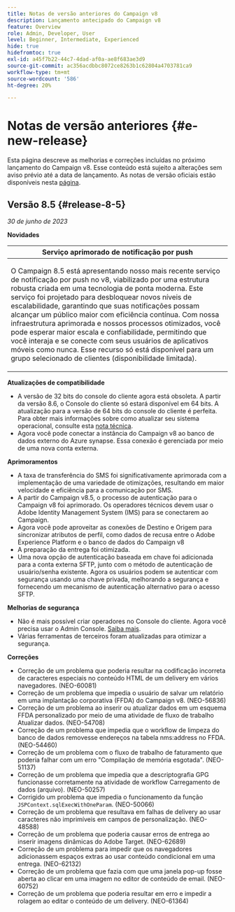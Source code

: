 ```yaml
---
title: Notas de versão anteriores do Campaign v8
description: Lançamento antecipado do Campaign v8
feature: Overview
role: Admin, Developer, User
level: Beginner, Intermediate, Experienced
hide: true
hidefromtoc: true
exl-id: a45f7b22-44c7-4dad-af0a-ae8f683ae3d9
source-git-commit: ac356acdbbc8072ce8263b1c62804a4703781ca9
workflow-type: tm+mt
source-wordcount: '586'
ht-degree: 20%

---
```


# Notas de versão anteriores {#e-new-release}

Esta página descreve as melhorias e correções incluídas no próximo lançamento do Campaign v8. Esse conteúdo está sujeito a alterações sem aviso prévio até a data de lançamento. As notas de versão oficiais estão disponíveis nesta [página](../start/release-notes.md).

## Versão 8.5 {#release-8-5}

_30 de junho de 2023_

**Novidades**

<table> 
<thead>
<tr> 
<th> <strong>Serviço aprimorado de notificação por push</strong><br /> </th> 
</tr> 
</thead> 
<tbody> 
<tr> 
<td><p>O Campaign 8.5 está apresentando nosso mais recente serviço de notificação por push no v8, viabilizado por uma estrutura robusta criada em uma tecnologia de ponta moderna. Este serviço foi projetado para desbloquear novos níveis de escalabilidade, garantindo que suas notificações possam alcançar um público maior com eficiência contínua. Com nossa infraestrutura aprimorada e nossos processos otimizados, você pode esperar maior escala e confiabilidade, permitindo que você interaja e se conecte com seus usuários de aplicativos móveis como nunca. Esse recurso só está disponível para um grupo selecionado de clientes (disponibilidade limitada).</p>
</td> 
</tr> 
</tbody> 
</table>

**Atualizações de compatibilidade**

* A versão de 32 bits do console do cliente agora está obsoleta. A partir da versão 8.6, o Console do cliente só estará disponível em 64 bits. A atualização para a versão de 64 bits do console do cliente é perfeita. Para obter mais informações sobre como atualizar seu sistema operacional, consulte esta [nota técnica](https://experienceleague.adobe.com/docs/campaign/technotes-ac/tn-new/console.html?lang=pt-BR).
* Agora você pode conectar a instância do Campaign v8 ao banco de dados externo do Azure synapse. Essa conexão é gerenciada por meio de uma nova conta externa.

**Aprimoramentos**

* A taxa de transferência do SMS foi significativamente aprimorada com a implementação de uma variedade de otimizações, resultando em maior velocidade e eficiência para a comunicação por SMS.
* A partir do Campaign v8.5, o processo de autenticação para o Campaign v8 foi aprimorado. Os operadores técnicos devem usar o Adobe Identity Management System (IMS) para se conectarem ao Campaign.
* Agora você pode aproveitar as conexões de Destino e Origem para sincronizar atributos de perfil, como dados de recusa entre o Adobe Experience Platform e o banco de dados do Campaign v8
* A preparação da entrega foi otimizada.
* Uma nova opção de autenticação baseada em chave foi adicionada para a conta externa SFTP, junto com o método de autenticação de usuário/senha existente. Agora os usuários podem se autenticar com segurança usando uma chave privada, melhorando a segurança e fornecendo um mecanismo de autenticação alternativo para o acesso SFTP.

**Melhorias de segurança**

* Não é mais possível criar operadores no Console do cliente. Agora você precisa usar o Admin Console. [Saiba mais](../start/gs-permissions.md).
* Várias ferramentas de terceiros foram atualizadas para otimizar a segurança.

**Correções**

* Correção de um problema que poderia resultar na codificação incorreta de caracteres especiais no conteúdo HTML de um delivery em vários navegadores. (NEO-60081)
* Correção de um problema que impedia o usuário de salvar um relatório em uma implantação corporativa (FFDA) do Campaign v8. (NEO-56836)
* Correção de um problema ao inserir ou atualizar dados em um esquema FFDA personalizado por meio de uma atividade de fluxo de trabalho Atualizar dados. (NEO-54708)
* Correção de um problema que impedia que o workflow de limpeza do banco de dados removesse endereços na tabela nms:address no FFDA. (NEO-54460)
* Correção de um problema com o fluxo de trabalho de faturamento que poderia falhar com um erro &quot;Compilação de memória esgotada&quot;. (NEO-51137)
* Correção de um problema que impedia que a descriptografia GPG funcionasse corretamente na atividade de workflow Carregamento de dados (arquivo). (NEO-50257)
* Corrigido um problema que impedia o funcionamento da função `JSPContext.sqlExecWithOneParam`. (NEO-50066)
* Correção de um problema que resultava em falhas de delivery ao usar caracteres não imprimíveis em campos de personalização. (NEO-48588)
* Correção de um problema que poderia causar erros de entrega ao inserir imagens dinâmicas do Adobe Target. (NEO-62689)
* Correção de um problema para impedir que os navegadores adicionassem espaços extras ao usar conteúdo condicional em uma entrega. (NEO-62132)
* Correção de um problema que fazia com que uma janela pop-up fosse aberta ao clicar em uma imagem no editor de conteúdo de email. (NEO-60752)
* Correção de um problema que poderia resultar em erro e impedir a rolagem ao editar o conteúdo de um delivery. (NEO-61364)